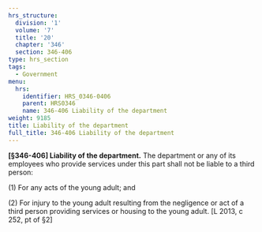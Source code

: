 ```yaml
---
hrs_structure:
  division: '1'
  volume: '7'
  title: '20'
  chapter: '346'
  section: 346-406
type: hrs_section
tags:
  - Government
menu:
  hrs:
    identifier: HRS_0346-0406
    parent: HRS0346
    name: 346-406 Liability of the department
weight: 9185
title: Liability of the department
full_title: 346-406 Liability of the department
---
```

**[§346-406] Liability of the department.** The department or any of its employees who provide services under this part shall not be liable to a third person:

(1) For any acts of the young adult; and

(2) For injury to the young adult resulting from the negligence or act of a third person providing services or housing to the young adult. [L 2013, c 252, pt of §2]